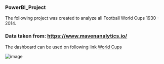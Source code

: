### PowerBI_Project

The following project was created to analyze all Football World Cups 1930 - 2014.

### Data taken from: https://www.mavenanalytics.io/

The dashboard can be used on following link [World Cups](https://app.powerbi.com/view?r=eyJrIjoiOTIxZWNlNTgtYzRiNy00MDAxLThjOWItZGYzMWE1NWVkZjJlIiwidCI6IjIxZmU0MTNjLTUzYWItNDJhOS04ZjIzLTY0NzI1MzYzYzIxMiIsImMiOjl9)

![image](https://user-images.githubusercontent.com/106146916/195815025-d5179458-9dd0-4a10-acbe-14f1e40b295c.png)
